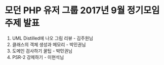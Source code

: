 # 모던 PHP 유저 그룹 2017년 9월 정기모임 주제 발표

1. UML Distilled에 나오 그림 리뷰 - 김주원님
2. 클래스의 객체 생성과 메모리 - 박민권님
3. 도메인 검사하기 꿀팁 - 박민권님
4. PSR-2 강제하기 - 이현석님
